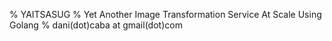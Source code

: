% YAITSASUG 
% Yet Another Image Transformation Service At Scale Using Golang
% dani(dot)caba at gmail(dot)com
